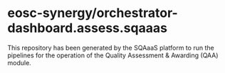 # eosc-synergy/orchestrator-dashboard.assess.sqaaas
This repository has been generated by the SQAaaS platform to run the pipelines
for the operation of the
Quality Assessment & Awarding (QAA)
module.